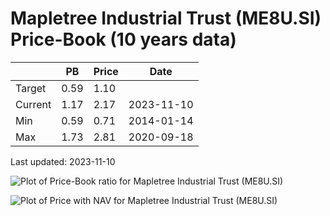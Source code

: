 # Mapletree Industrial Trust (ME8U.SI) Price-Book (10 years data)

|     | PB   | Price | Date       |
|-----|------|-------|------------|
| Target | 0.59 | 1.10  |  |
| Current | 1.17 | 2.17  | 2023-11-10 |
| Min | 0.59 | 0.71  | 2014-01-14 |
| Max | 1.73 | 2.81  | 2020-09-18 |

Last updated: 2023-11-10

![Plot of Price-Book ratio for Mapletree Industrial Trust (ME8U.SI)](ME8U_pb_10.png)

![Plot of Price with NAV for Mapletree Industrial Trust (ME8U.SI)](ME8U_price_nav_10.png)
